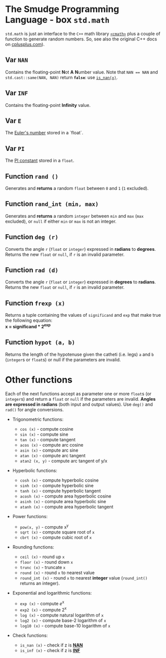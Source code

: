 # The Smudge Programming Language - box `std.math`
`std.math` is just an interface to the `C++` math library [`<cmath>`](http://www.cplusplus.com/reference/cmath/) plus a
couple of function to generate random numbers.
So, see also the original C++ docs on [cplusplus.com](http://www.cplusplus.com/reference/cmath/)).

## Var `NAN`
Contains the floating-point **N**ot **A** **N**umber value.
Note that `NAN == NAN` and `std.cast::same(NAN, NAN)` return **`false`**: use [`is_nan(x)`](stdmath.md#function-is_nan-).

## Var `INF`
Contains the floating-point **Infinity** value.

## Var `E`
The [Euler's number](https://en.wikipedia.org/wiki/E_(mathematical_constant)) stored in a `float`.

## Var `PI`
The [PI constant](https://en.wikipedia.org/wiki/Pi) stored in a `float`.

## Function `rand ()`
Generates and **returns** a random `float` between `0` and `1` (`1` excluded).

## Function `rand_int (min, max)`
Generates and **returns** a random `integer` between `min` and `max` (`max` excluded),
or `null` if either `min` or `max` is not an integer.

## Function `deg (r)`
Converts the angle `r` (`float` or `integer`) expressed in **radians** to **degrees**.
Returns the new `float` or `null`, if `r` is an invalid parameter.

## Function `rad (d)`
Converts the angle `r` (`float` or `integer`) expressed in **degrees** to **radians**.
Returns the new `float` or `null`, if `r` is an invalid parameter.

## Function `frexp (x)`
Returns a tuple containing the values of `significand` and `exp` that make true the following equation:<br>
**x = significand * 2<sup>exp</sup>**

## Function `hypot (a, b)`
Returns the length of the hypotenuse given the catheti (i.e. legs) `a` and `b` (`integer`s or `float`s) or null if the parameters are invalid.

# Other functions
Each of the next functions accept as parameter one or more `float`s (or `integer`s) and return a `float` or `null` if the parameters are invalid. **Angles are expressed in radians** (both input and output values).
Use `deg()` and `rad()` for angle conversions.

- Trigonometric functions:
    - `cos (x)` - compute cosine
    - `sin (x)` - compute sine
    - `tan (x)` - compute tangent
    - `acos (x)` - compute arc cosine
    - `asin (x)` - compute arc sine
    - `atan (x)` - compute arc tangent
    - `atan2 (x, y)` - compute arc tangent of y/x

- Hyperbolic functions:
    - `cosh (x)` - compute hyperbolic cosine
    - `sinh (x)` - compute hyperbolic sine
    - `tanh (x)` - compute hyperbolic tangent
    - `acosh (x)` - compute area hyperbolic cosine
    - `asinh (x)` - compute area hyperbolic sine
    - `atanh (x)` - compute area hyperbolic tangent

- Power functions:
    - `pow(x, y)` - compute x<sup>y</sup>
    - `sqrt (x)` - compute square root of `x`
    - `cbrt (x)` - compute cubic root of `x`

- Rounding functions:
    - `ceil (x)` - round up `x`
    - `floor (x)` - round down `x`
    - `trunc (x)` - truncate `x`
    - `round (x)` - round `x` to nearest value
    - `round_int (x)` - round `x` to nearest **integer** value (`round_int()` returns an integer).

- Exponential and logarithmic functions:
    - `exp (x)` - compute _e_<sup>x</sup>
    - `exp2 (x)` - compute 2<sup>x</sup>
    - `log (x)` - compute natural logarithm of `x`
    - `log2 (x)` - compute base-2 logarithm of `x`
    - `log10 (x)` - compute base-10 logarithm of `x`

- Check functions:
    - `is_nan (x)` - check if z is [**NAN**](stdmath.md#var-nan)
    - `is_inf (x)` - check if z is [**INF**](stdmath.md#var-inf)
